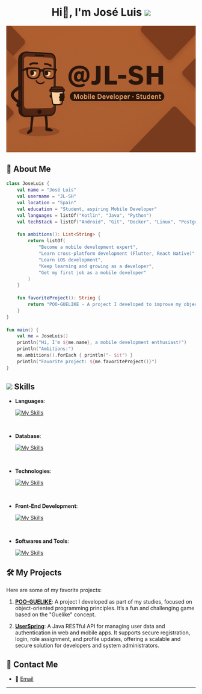 <div align="center">
    <h1 align="center">Hi👋, I'm José Luis <img height="40" src="https://emoji.gg/assets/emoji/7333-parrotdance.gif"></h1>
</div>

<img src="banner.png" alt="My GitHub Banner"/>

## 🌟 About Me

```kotlin
class JoseLuis {
    val name = "José Luis"
    val username = "JL-SH"
    val location = "Spain"
    val education = "Student, aspiring Mobile Developer"
    val languages = listOf("Kotlin", "Java", "Python")
    val techStack = listOf("Android", "Git", "Docker", "Linux", "PostgreSQL", "MySQL")

    fun ambitions(): List<String> {
        return listOf(
            "Become a mobile development expert",
            "Learn cross-platform development (Flutter, React Native)",
            "Learn iOS development",
            "Keep learning and growing as a developer",
            "Get my first job as a mobile developer"
        )
    }

    fun favoriteProject(): String {
        return "POO-GUELIKE - A project I developed to improve my object-oriented programming skills, focused on mobile gaming."
    }
}

fun main() {
    val me = JoseLuis()
    println("Hi, I'm ${me.name}, a mobile development enthusiast!")
    println("Ambitions:")
    me.ambitions().forEach { println("- $it") }
    println("Favorite project: ${me.favoriteProject()}")
}
```

## <img src="https://media2.giphy.com/media/QssGEmpkyEOhBCb7e1/giphy.gif?cid=ecf05e47a0n3gi1bfqntqmob8g9aid1oyj2wr3ds3mg700bl&rid=giphy.gif" width="25"> **Skills**

<p align="center">
  
- **Languages**:
  
    [![My Skills](https://skillicons.dev/icons?i=kotlin,java,python)](https://skillicons.dev)

<br>

- **Database**:

   [![My Skills](https://skillicons.dev/icons?i=postgres,mysql)](https://skillicons.dev)

<br>

- **Technologies**:

    [![My Skills](https://skillicons.dev/icons?i=git,docker,linux)](https://skillicons.dev)

<br>   
    
- **Front-End Development**:

   [![My Skills](https://skillicons.dev/icons?i=html,css,js)](https://skillicons.dev)
    
<br>

- **Softwares and Tools**:

    [![My Skills](https://skillicons.dev/icons?i=vscode,idea,androidstudio,github)](https://skillicons.dev)
</p>

## 🛠️ My Projects

Here are some of my favorite projects:

1. **[POO-GUELIKE](https://github.com/JL-SH/POO-GUELIKE)**: A project I developed as part of my studies, focused on object-oriented programming principles. It’s a fun and challenging game based on the "Guelike" concept.

2. **[UserSpring](https://github.com/JL-SH/UserSpring)**: A Java RESTful API for managing user data and authentication in web and mobile apps. It supports secure registration, login, role assignment, and profile updates, offering a scalable and secure solution for developers and system administrators.

## 📣 Contact Me

- 📧 [Email](mailto:your-email@example.com)

---
